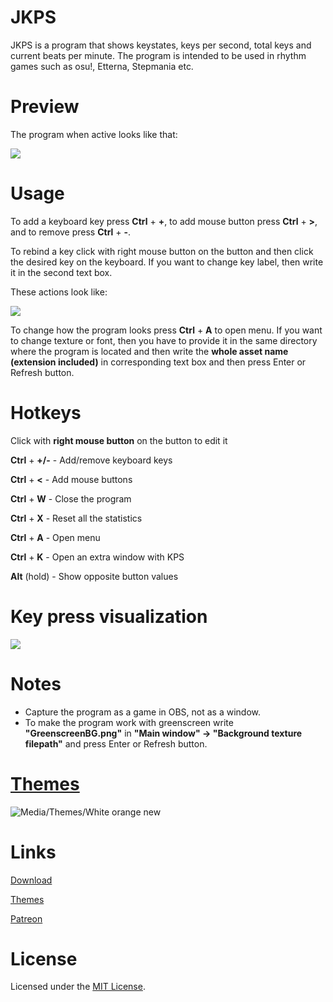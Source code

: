 # JKPS
JKPS is a program that shows keystates, keys per second, total keys and current beats per minute. The program is intended to be used in rhythm games such as osu!, Etterna, Stepmania etc.

# Preview
The program when active looks like that:

![](Media/Previews/preview-white-orange-new.gif)

# Usage
To add a keyboard key press **Ctrl** + **+**, to add mouse button press **Ctrl** + **>**, and to remove press **Ctrl** + **-**.

To rebind a key click with right mouse button on the button and then click the desired key on the keyboard. If you want to change key label, then write it in the second text box.

These actions look like:

![](Media/Previews/modifications-preview.gif)

To change how the program looks press **Ctrl** + **A** to open menu. If you want to change texture or font, then you have to provide it in the same directory where the program is located and then write the **whole asset name (extension included)** in corresponding text box and then press Enter or Refresh button.

# Hotkeys

Click with **right mouse button** on the button to edit it

**Ctrl** + **+/-** - Add/remove keyboard keys

**Ctrl** + **<** - Add mouse buttons

**Ctrl** + **W** - Close the program

**Ctrl** + **X** - Reset all the statistics

**Ctrl** + **A** - Open menu

**Ctrl** + **K** - Open an extra window with KPS

**Alt** (hold) - Show opposite button values

# Key press visualization

![](Media/Previews/key-press-visualization-preview.gif)

# Notes
- Capture the program as a game in OBS, not as a window.
- To make the program work with greenscreen write **"GreenscreenBG.png"** in **"Main window" -> "Background texture filepath"** and press Enter or Refresh button.

# [Themes](https://gist.github.com/JekiTheMonkey/727f57dcdecb76480b982f0fe479c5c1)

![Media/Themes/White orange new](Media/Previews/white-orange-new-preview.gif)

<!-- ![](Media/Preview-ADOFAI-default-theme.gif)

![](Media/Preview-osu!mania-7k-default-theme.gif)

![](Media/Preview-White-orange-new.gif)

![](Media/Preview-Red-violet.gif)

![](Media/Preview-Dark-minimalistic-2-nano.gif)

![](Media/Preview-Medieval.gif)

![](Media/Preview-Modern-purple.gif)

![](Media/Preview-Dark-minimalistic-1-nano.gif)

![](Media/Preview-White-orange-old.gif)

![](Media/Preview-Dark-violet.gif)

![](Media/Preview-Dark-classic.gif) -->

# Links

[Download](https://github.com/JekiTheMonkey/JKPS/releases/)

[Themes](https://gist.github.com/JekiTheMonkey/727f57dcdecb76480b982f0fe479c5c1/)

[Patreon](https://www.patreon.com/jekithemonkey)

# License
Licensed under the [MIT License](LICENSE).
